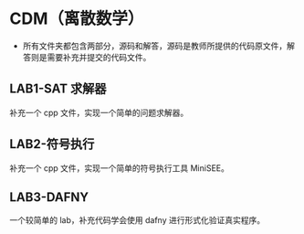 # CDM（离散数学）

- 所有文件夹都包含两部分，源码和解答，源码是教师所提供的代码原文件，解答则是需要补充并提交的代码文件。

## LAB1-SAT 求解器

补充一个 cpp 文件，实现一个简单的问题求解器。

## LAB2-符号执行

补充一个 cpp 文件，实现一个简单的符号执行工具 MiniSEE。

## LAB3-DAFNY

一个较简单的 lab，补充代码学会使用 dafny 进行形式化验证真实程序。
